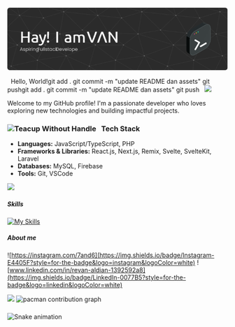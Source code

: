 ![v144p](img/github-header-image.png)

&nbsp; Hello, World!git add .
git commit -m "update README dan assets"
git pushgit add .
git commit -m "update README dan assets"
git push &nbsp; <img src="https://user-images.githubusercontent.com/74038190/213844263-a8897a51-32f4-4b3b-b5c2-e1528b89f6f3.png" width="25px" />

Welcome to my GitHub profile! I'm a passionate developer who loves exploring new technologies and building impactful projects.

### <img src="https://user-images.githubusercontent.com/74038190/216120974-24a76b31-7f39-41f1-a38f-b3c1377cc612.png" alt="Teacup Without Handle" width="20" /> &nbsp; Tech Stack

- **Languages:** JavaScript/TypeScript, PHP
- **Frameworks & Libraries:** React.js, Next.js, Remix, Svelte, SvelteKit, Laravel
- **Databases:** MySQL, Firebase
- **Tools:** Git, VSCode

<img src="https://user-images.githubusercontent.com/74038190/212284115-f47cd8ff-2ffb-4b04-b5bf-4d1c14c0247f.gif" width="900">

##### Skills


[![My Skills](https://skillicons.dev/icons?i=html,css,nodejs,github,java,php,powershell,py,vscode,powershell,figma&theme=light)](https://skillicons.dev)


##### About me



![https://instagram.com/7and6](https://img.shields.io/badge/Instagram-E4405F?style=for-the-badge&logo=instagram&logoColor=white) ![www.linkedin.com/in/revan-aldian-1392592a8](https://img.shields.io/badge/LinkedIn-0077B5?style=for-the-badge&logo=linkedin&logoColor=white)


<img src="https://user-images.githubusercontent.com/74038190/212284115-f47cd8ff-2ffb-4b04-b5bf-4d1c14c0247f.gif" width="900">


<picture>
  <source media="(prefers-color-scheme: dark)" srcset="https://raw.githubusercontent.com/v144p/v144p/output/pacman-contribution-graph-dark.svg">
  <source media="(prefers-color-scheme: light)" srcset="https://raw.githubusercontent.com/v144p/v144p/output/pacman-contribution-graph.svg">
  <img alt="pacman contribution graph" src="https://raw.githubusercontent.com/v144p/v144p/output/pacman-contribution-graph.svg">
</picture>

###

<img src="https://raw.githubusercontent.com/v144p/v144p/output/snake.svg" alt="Snake animation" />

###